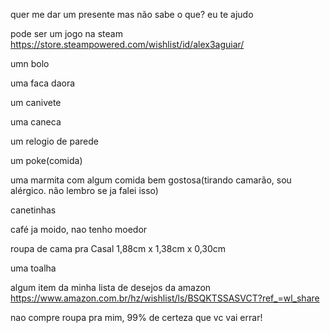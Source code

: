 quer me dar um presente mas não sabe o que? eu te ajudo

pode ser um jogo na steam
https://store.steampowered.com/wishlist/id/alex3aguiar/

umn bolo

uma faca daora

um canivete

uma caneca

um relogio de parede

um poke(comida)

uma marmita com algum comida bem gostosa(tirando camarão, sou alérgico. não lembro se ja falei isso)

canetinhas

café ja moido, nao tenho moedor

roupa de cama pra Casal  1,88cm x 1,38cm x 0,30cm

uma toalha

algum item da minha lista de desejos da amazon
https://www.amazon.com.br/hz/wishlist/ls/BSQKTSSASVCT?ref_=wl_share

nao compre roupa pra mim, 99% de certeza que vc vai errar!
